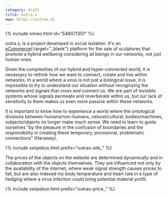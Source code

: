 ```yaml
---
category: draft
title: outra.s
www: https://outras.ml
---
```

{% include vimeo.html id="548071351" %}

outra.s, is a project developed in social isolation. It's an [eCommerce](https://outras.ml){:target="_blank"} platform for the sale of sculptures that promote a hybrid wellbeing considering all beings in our networks, not just human ones.

Given the complexities of our hybrid and hyper-connected world, it is necessary to rethink how we want to connect, create and live within networks. In a world where a virus is not just a biological issue, it is impossible to try to understand our situation without recognizing the networks and signals that cross and connect us. We are part of invisible systems whose signals permeate and reverberate within us, but our lack of sensitivity to them makes us even more passive within these networks.

It is important to know how to experience a world where the ontological divisions between humans/non-humans, natural/cultural, bodies/machines, subjects/objects no longer make much sense. We need to learn to guide ourselves "by the pleasure in the confusion of boundaries and the responsibility in creating these temporary, provisional, problematic connections" (Haraway).

{% include swipebox.html prefix="outras-site_" %}

The prices of the objects on the website are determined dynamically and in collaboration with the objects themselves. They are influenced not only by the availability of the internet, where weak signal strength causes prices to fall, but are also indexed my body temperature and heart rate in a type of hedging where a virus infection could bring potential material profit.

{% include swipebox.html prefix="outras-price_" %}
